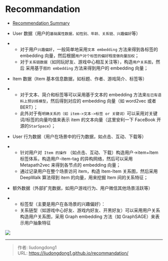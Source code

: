 # Recommandation


- [Recommendation Summary](https://mp.weixin.qq.com/s?__biz=MzU1NTUxNTM0Mg==&mid=2247503939&idx=3&sn=4b921c9715e1152ef30ab0005cd6bdbd&chksm=fbd1bce2cca635f48e03120686e4515aa77a6bdf0a8ff8611b69d35e994aaceb169116ff76e5&scene=126&sessionid=1607828429&key=3dc5cb16e3a2ef1c6211a76f1db9a9b97ced4bea2b66da02217b941b8900be173e28b0ff4ccca81e65486cae44ef072eb891080684b31311c63b0c244deda29914a92b915f5542781fedccd1167a716403c4ba2b1197efe60af36909d0bf8a0f20db36e59436d8d950f9400f61dbc6a0c6da2c3cb9455d51cb90401f75b406f1&ascene=1&uin=MzE0ODMxOTQzMQ%3D%3D&devicetype=Windows+10+x64&version=6300002f&lang=zh_CN&exportkey=A8%2FPXJOzUJbPO2elsS19WT4%3D&pass_ticket=w%2Fpc6C5KDtVj%2Beh2vLjGFeKNhX9PO7R%2BDceH7UrCSuY6uEGbKjF5cq30Ri5W20h2&wx_header=0)

- User 数据（用户的`基础属性数据，如性别、年龄、关系链、兴趣偏好`等）
- - 对于用户`兴趣偏好`，一般简单地采用`文本 embedding` 方法来得到各标签的 embedding 向量，然后根据`用户对个标签的偏好程度做向量加权`；
  - 对于`关系链数据`（如同玩好友、游戏中心相互关注等），构造`用户关系图`，然后  采用基于`图的 embedding` 方法来得到用户的 embedding 向量；
- Item 数据（Item 基本信息数据，如标题、作者、游戏简介、标签等）
- - 对于文本、简介和标签等可以采用基于文本的 embedding 方法来`在已有语料上预训练模型`，然后得到对应的 embedding 向量（如 word2vec 或者 BERT）；
  - 此外对于有`明确关系的（如 item->文本->标签 or 关键词）`可以采用对关键词/标签的向量均值来表示 item 的文本向量（这里安利一下 FaceBook 开源的`StarSpace`）；
- User 行为数据（用户在场景中的行为数据，如点击、互动、下载等）
- - 针对用户对` Item 的操作`	（如点击、互动、下载）构造用户->item+Item 标签体系，构造用户-item-tag 的异构网络，然后可以采用 Metapath2vec 来得到各节点的 embedding 向量；
  - 通过记录用户在整个场景访问 item，构造 Item-Item 关系图，然后采用 DeepWalk 算法得到 item 的向量，用来挖掘 Item 间的关系特征；
- 额外数据（外部扩充数据，如用户游戏行为、用户微信其他场景活跃等）
- - 标签型（主要是用户在各场景的兴趣偏好）：
  - 关系链型（如游戏中心好友、游戏内好友、开黑好友）可以采用用户关系构造用户关系图，采用 Graph embedding 方法（如 GraphSAGE）来表示用户抽象特征

![](https://gitee.com/github-25970295/blogImage/raw/master/img/image-20201216095340156.png)

---

> 作者: liudongdong1  
> URL: https://liudongdong1.github.io/recommandation/  

